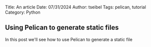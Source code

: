 Title: An article
Date: 07/31/2024
Author: tseibel
Tags: pelican, tutorial
Category: Python

## Using Pelican to generate static files
In this post we'll see how to use Pelican to generate a static file
